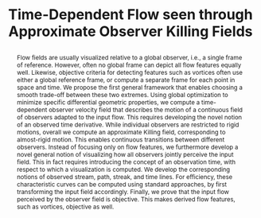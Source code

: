 ---
# this file is written in YAML http://docs.ansible.com/ansible/latest/YAMLSyntax.html
# all lines with a leading sharp are comments and will not be compiled
# longer blocks of text should start with a a leading > to escape all special characters

# URL handle for generated webpage
slug:       killingobservers

#specifies layout to be used for page generation (do not modify)
layout:     publication

#publication title
title:      >
   Time-Dependent Flow seen through Approximate Observer Killing Fields
   
#include in selected publications on front page (optional, delete line if not applicable)
display:	selected

#list all publication authors in correct order (please check the spelling is identical to your personal page)
authors:
 - Markus Hadwiger
 - Matej Mlejnek
 - Thomas Theussl
 - Peter Rautek
 
#insert publication venue (displayed on publication page)
venue:      >
   IEEE Transactions on Visualization and Computer Graphics, Vol.25, No.1 (Proceedings IEEE Scientific Visualization 2018), to appear
   
#insert short venue (displayed in box in publication list)
shortvenue: >
   IEEE Scientific Visualization 2018

#specify publication year
year:       2019

#insert abstract of publication
abstract:   >
   Flow fields are usually visualized relative to a global observer, i.e., a single frame of reference. However, often no global frame can depict all flow features equally well. Likewise, objective criteria for detecting features such as vortices often use either a global reference frame, or compute a separate frame for each point in space and time. We propose the first general framework that enables choosing a smooth trade-off between these two extremes. Using global optimization to minimize specific differential geometric properties, we compute a time-dependent observer velocity field that describes the motion of a continuous field of observers adapted to the input flow. This requires developing the novel notion of an observed time derivative. While individual observers are restricted to rigid motions, overall we compute an approximate Killing field, corresponding to almost-rigid motion. This enables continuous transitions between different observers. Instead of focusing only on flow features, we furthermore develop a novel general notion of visualizing how all observers jointly perceive the input field. This in fact requires introducing the concept of an observation time, with respect to which a visualization is computed. We develop the corresponding notions of observed stream, path, streak, and time lines. For efficiency, these characteristic curves can be computed using standard approaches, by first transforming the input field accordingly. Finally, we prove that the input flow perceived by the observer field is objective. This makes derived flow features, such as vortices, objective as well.
   
#link to hi-res teaser image of publication (please make sure the image is wide, e.g. aspect ratio between 4:2 and 4:1)
teaser:     './publications/2018_hadwiger_killingobservers.jpg'
   
#link to smaller thumbnail image of publication (please make sure the aspect ratio is 3:2, suggested size is 150x100px)
thumbnail:  './publications/2018_hadwiger_thumbnail.png'

#link to publication video (optional): you can either upload the video to our website (insert local link) or host it on youtube or vimeo (in this case insert the youtube/vimeo link)
#video:      './publications/2018_hadwiger_killingobservers.mp4'

#link to publication pdf (optional)
#pdf:        './publications/2018_hadwiger_killingobservers.pdf'

#insert citation. please format citation by inserting <br> at line breaks, &emsp; will insert a tab character to prettify the citation
citation:   >
  @article{Hadwiger2019ObserverKillingFields,<br>
   &emsp;title = {Time-Dependent Flow seen through Approximate Observer Killing Fields},<br>
   &emsp;author = {Hadwiger, Markus and Mlejnek, Matej and Theussl, Thomas and Rautek, Peter},<br>
   &emsp;journal = {IEEE Transactions on Visualization and Computer Graphics (Proceedings IEEE Scientific Visualization 2018)},<br>
   &emsp;year = {2019}<br>
   &emsp;volume = {25},<br>
   &emsp;number = {1},<br>
   &emsp;pages = {to appear}<br>
  }

#insert links to additional material for the publication (optional)
#links need a title, a URL and a type (this defines the link icon) which can be one of the following values: code, archive, files, slides or text (this is the default icon)
#links: 
# - title: ExampleCode
#   type:  code
#   url:   './publications/supplementary1.zip' 
# - title: ExampleSlides
#  type:  slides
#   url:   './publications/presentation.pptx'
   
 #don't forget the leading and trailing --- in a YAML file
---